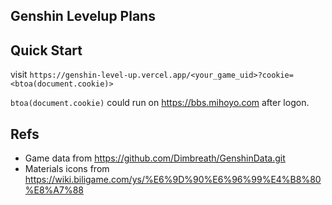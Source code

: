 ## Genshin Levelup Plans

## Quick Start

visit `https://genshin-level-up.vercel.app/<your_game_uid>?cookie=<btoa(document.cookie)>`

`btoa(document.cookie)` could run on https://bbs.mihoyo.com after logon.

## Refs

* Game data from https://github.com/Dimbreath/GenshinData.git
* Materials icons from https://wiki.biligame.com/ys/%E6%9D%90%E6%96%99%E4%B8%80%E8%A7%88